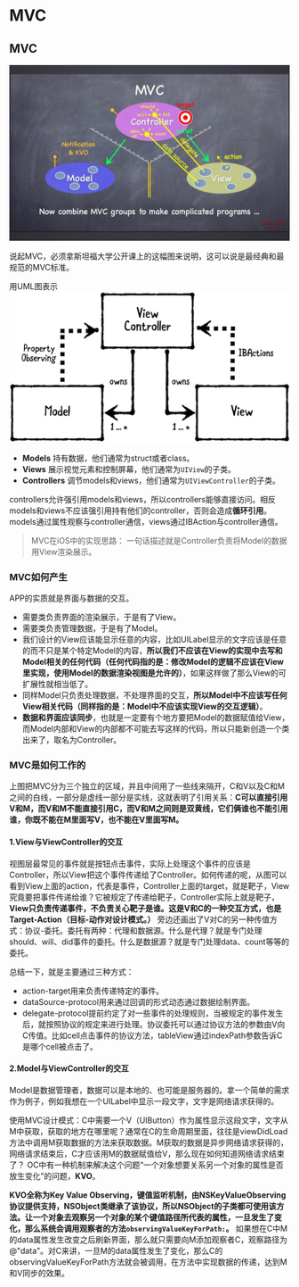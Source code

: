 # MVC
## MVC

<p align="center">
<img src="/resources/MVC.jpeg">
</p>

说起MVC，必须拿斯坦福大学公开课上的这幅图来说明，这可以说是最经典和最规范的MVC标准。

用UML图表示
![](/resources/MVC_Diagram.png)

- **Models** 持有数据，他们通常为struct或者class。
- **Views** 展示视觉元素和控制屏幕，他们通常为`UIView`的子类。
- **Controllers** 调节models和views，他们通常为`UIViewController`的子类。

controllers允许强引用models和views，所以controllers能够直接访问。相反models和views不应该强引用持有他们的controller，否则会造成**循环引用**。models通过属性观察与controller通信，views通过IBAction与controller通信。

> MVC在iOS中的实现思路： 一句话描述就是Controller负责将Model的数据用View渲染展示。

### MVC如何产生

APP的实质就是界面与数据的交互。

- 需要类负责界面的渲染展示，于是有了View。
- 需要类负责管理数据，于是有了Model。
- 我们设计的View应该能显示任意的内容，比如UILabel显示的文字应该是任意的而不只是某个特定Model的内容，**所以我们不应该在View的实现中去写和Model相关的任何代码（任何代码指的是：修改Model的逻辑不应该在View里实现，使用Model的数据渲染视图是允许的）**，如果这样做了那么View的可扩展性就相当低了。
- 同样Model只负责处理数据，不处理界面的交互，**所以Model中不应该写任何View相关代码（同样指的是：Model中不应该实现View的交互逻辑）**。
- **数据和界面应该同步**，也就是一定要有个地方要把Model的数据赋值给View，而Model内部和View的内部都不可能去写这样的代码，所以只能新创造一个类出来了，取名为Controller。


### MVC是如何工作的

上图把MVC分为三个独立的区域，并且中间用了一些线来隔开，C和V以及C和M之间的白线，一部分是虚线一部分是实线，这就表明了引用关系：**C可以直接引用V和M，而V和M不能直接引用C，而V和M之间则是双黄线，它们俩谁也不能引用谁，你既不能在M里面写V，也不能在V里面写M。**

#### 1.View与ViewController的交互


视图层最常见的事件就是按钮点击事件，实际上处理这个事件的应该是Controller，所以View把这个事件传递给了Controller。如何传递的呢，从图可以看到View上面的action，代表是事件，Controller上面的target，就是靶子，View究竟要把事件传递给谁？它被规定了传递给靶子，Controller实际上就是靶子，**View只负责传递事件，不负责关心靶子是谁。这是V和C的一种交互方式，也是Target-Action（目标-动作对设计模式。）**
旁边还画出了V对C的另一种传值方式：协议-委托。委托有两种：代理和数据源。什么是代理？就是专门处理should、will、did事件的委托。什么是数据源？就是专门处理data、count等等的委托。

总结一下，就是主要通过三种方式：
- action-target用来负责传递特定的事件。
- dataSource-protocol用来通过回调的形式动态通过数据绘制界面。
- delegate-protocol提前约定了对一些事件的处理规则，当被规定的事件发生后，就按照协议的规定来进行处理。协议委托可以通过协议方法的参数由V向C传值。比如cell点击事件的协议方法，tableView通过indexPath参数告诉C是哪个cell被点击了。

#### 2.Model与ViewController的交互

Model是数据管理者，数据可以是本地的、也可能是服务器的。拿一个简单的需求作为例子，例如我想在一个UILabel中显示一段文字，文字是网络请求获得的。

使用MVC设计模式：C中需要一个V（UIButton）作为属性显示这段文字，文字从M中获取，获取的地方在哪里呢？通常在C的生命周期里面，往往是viewDidLoad方法中调用M获取数据的方法来获取数据。M获取的数据是异步网络请求获得的，网络请求结束后，C才应该用M的数据赋值给V，那么现在如何知道网络请求结束了？
OC中有一种机制来解决这个问题“一个对象想要关系另一个对象的属性是否放生变化”的问题，**KVO**。



**KVO全称为Key Value Observing，键值监听机制，由NSKeyValueObserving协议提供支持，NSObject类继承了该协议，所以NSObject的子类都可使用该方法。让一个对象去观察另一个对象的某个键值路径所代表的属性，一旦发生了变化，那么系统会调用观察者的方法`observingValueKeyForPath:`。** 如果想在C中M的data属性发生改变之后刷新界面，那么就只需要向M添加观察者C，观察路径为@"data"。对C来讲，一旦M的data属性发生了变化，那么C的observingValueKeyForPath方法就会被调用，在方法中实现数据的传递，达到M和V同步的效果。


